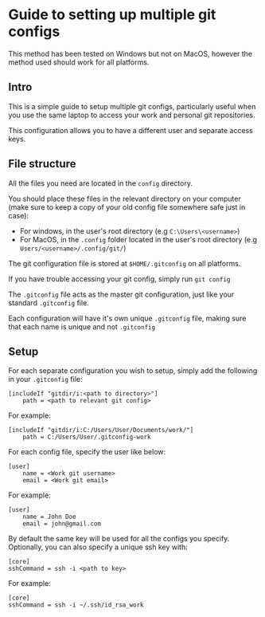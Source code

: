 # Guide to setting up multiple git configs

This method has been tested on Windows but not on MacOS, however the method used should work for all platforms. 

## Intro 

This is a simple guide to setup multiple git configs, particularly useful when you use the same laptop to access your work and personal git repositories. 

This configuration allows you to have a different user and separate access keys.

## File structure

All the files you need are located in the ``config`` directory. 

You should place these files in the relevant directory on your computer (make sure to keep a copy of your old config file somewhere safe just in case): 
- For windows, in the user's root directory (e.g ``C:\Users\<username>``)
- For MacOS, in the  ``.config`` folder located in the user's root directory (e.g ``Users/<username>/.config/git/``) 

The git configuration file is stored at ``$HOME/.gitconfig`` on all platforms.

If you have trouble accessing your git config, simply run ``git config``

The ``.gitconfig`` file acts as the master git configuration, just like your standard ``.gitconfig`` file. 

Each configuration will have it's own unique ``.gitconfig`` file, making sure that each name is unique and not ``.gitconfig``

## Setup

For each separate configuration you wish to setup, simply add the following in your ``.gitconfig`` file: 

```
[includeIf "gitdir/i:<path to directory>"]
    path = <path to relevant git config>
```

For example:

```
[includeIf "gitdir/i:C:/Users/User/Documents/work/"]
    path = C:/Users/User/.gitconfig-work
```

For each config file, specify the user like below: 

```
[user]
	name = <Work git username>
	email = <Work git email>
```

For example: 

```
[user]
	name = John Doe
	email = john@gmail.com
```

By default the same key will be used for all the configs you specify. Optionally, you can also specify a unique ssh key with:

```
[core]
sshCommand = ssh -i <path to key>
```

For example:

```
[core]
sshCommand = ssh -i ~/.ssh/id_rsa_work
```
